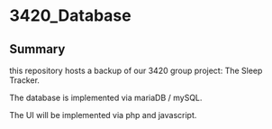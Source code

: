 # 3420_Database

## Summary

this repository hosts a backup of our 3420 group project: The Sleep Tracker.

The database is implemented via mariaDB / mySQL. 

The UI will be implemented via php and javascript.
